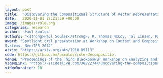 ```yaml
---
layout: post
title:  "Discovering the Compositional Structure of Vector Representations with Role Learning Networks"
date:   2020-11-01 22:21:59 +00:00
image: /images/role.png
categories: research
author: "Paul Soulos"
authors: "<strong>Paul Soulos</strong>, R. Thomas McCoy, Tal Linzen, Paul Smolensky"
award: "Spotlight oral presentation at Workshop on Context and Compositionality in Biological and Artificial Neural 
Systems, NeurIPS 2019"
arxiv: "https://arxiv.org/abs/1910.09113"
code: https://github.com/psoulos/role-decomposition
venue: "Proceedings of the Third BlackboxNLP Workshop on Analyzing and Interpreting Neural Networks for NLP"
videoLink: "https://slideslive.com/38922744/uncovering-the-compositional-structure-of-vector-representations-with-role-learning-networks?ref=search-presentations"
videoDuration: 10
---
```

